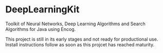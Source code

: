 # DeepLearningKit
Toolkit of Neural Networks, Deep Learning Algorithms and Search Algorithms for Java using Encog.

This project is still in its early stages and not ready for productional use.
Install instructions follow as soon as this projcet has reached maturity.

